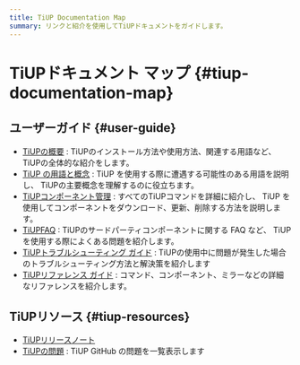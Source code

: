 ```yaml
---
title: TiUP Documentation Map
summary: リンクと紹介を使用してTiUPドキュメントをガイドします。
---
```


# TiUPドキュメント マップ {#tiup-documentation-map}

## ユーザーガイド {#user-guide}

-   [TiUPの概要](/tiup/tiup-overview.md) : TiUPのインストール方法や使用方法、関連する用語など、 TiUPの全体的な紹介をします。
-   [TiUP の用語と概念](/tiup/tiup-terminology-and-concepts.md) : TiUP を使用する際に遭遇する可能性のある用語を説明し、 TiUPの主要概念を理解するのに役立ちます。
-   [TiUPコンポーネント管理](/tiup/tiup-component-management.md) : すべてのTiUPコマンドを詳細に紹介し、 TiUP を使用してコンポーネントをダウンロード、更新、削除する方法を説明します。
-   [TiUPFAQ](/tiup/tiup-faq.md) : TiUPのサードパーティコンポーネントに関する FAQ など、 TiUP を使用する際によくある問題を紹介します。
-   [TiUPトラブルシューティング ガイド](/tiup/tiup-troubleshooting-guide.md) : TiUPの使用中に問題が発生した場合のトラブルシューティング方法と解決策を紹介します
-   [TiUPリファレンス ガイド](/tiup/tiup-reference.md) : コマンド、コンポーネント、ミラーなどの詳細なリファレンスを紹介します。

## TiUPリソース {#tiup-resources}

-   [TiUPリリースノート](https://github.com/pingcap/tiup/releases)
-   [TiUPの問題](https://github.com/pingcap/tiup/issues) : TiUP GitHub の問題を一覧表示します
